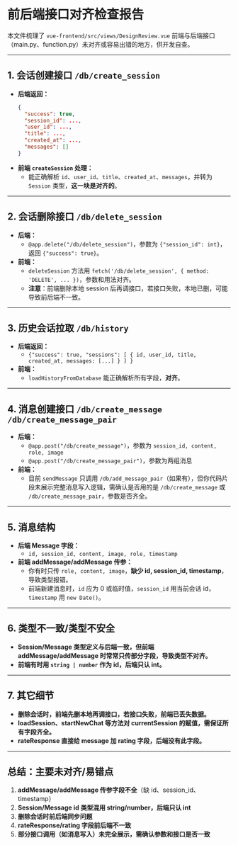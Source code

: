 # 前后端接口对齐检查报告

本文件梳理了 `vue-frontend/src/views/DesignReview.vue` 前端与后端接口（main.py、function.py）未对齐或容易出错的地方，供开发自查。

---

## 1. 会话创建接口 `/db/create_session`

- **后端返回：**
  ```json
  {
    "success": true,
    "session_id": ...,
    "user_id": ...,
    "title": ...,
    "created_at": ...,
    "messages": []
  }
  ```
- **前端 `createSession` 处理：**
  - 能正确解析 `id`、`user_id`、`title`、`created_at`、`messages`，并转为 `Session` 类型，**这一块是对齐的**。

---

## 2. 会话删除接口 `/db/delete_session`

- **后端：**
  - `@app.delete("/db/delete_session")`，参数为 `{"session_id": int}`，返回 `{"success": true}`。
- **前端：**
  - `deleteSession` 方法用 `fetch('/db/delete_session', { method: 'DELETE', ... })`，参数和用法对齐。
  - **注意**：前端删除本地 session 后再调接口，若接口失败，本地已删，可能导致前后端不一致。

---

## 3. 历史会话拉取 `/db/history`

- **后端返回：**
  - `{"success": true, "sessions": [ { id, user_id, title, created_at, messages: [...] } ] }`
- **前端：**
  - `loadHistoryFromDatabase` 能正确解析所有字段，**对齐**。

---

## 4. 消息创建接口 `/db/create_message` `/db/create_message_pair`

- **后端：**
  - `@app.post("/db/create_message")`，参数为 `session_id, content, role, image`
  - `@app.post("/db/create_message_pair")`，参数为两组消息
- **前端：**
  - 目前 `sendMessage` 只调用 `/db/add_message_pair`（如果有），但你代码片段未展示完整消息写入逻辑，需确认是否用的是 `/db/create_message` 或 `/db/create_message_pair`，参数是否齐全。

---

## 5. 消息结构

- **后端 Message 字段：**
  - `id, session_id, content, image, role, timestamp`
- **前端 addMessage/addMessage 传参：**
  - 你有时只传 `role, content, image`，**缺少 id, session_id, timestamp**，导致类型报错。
  - 前端新建消息时，`id` 应为 0 或临时值，`session_id` 用当前会话 id，`timestamp` 用 `new Date()`。

---

## 6. 类型不一致/类型不安全

- **Session/Message 类型定义与后端一致，但前端 addMessage/addMessage 时常常只传部分字段，导致类型不对齐。**
- **前端有时用 `string | number` 作为 id，后端只认 int。**

---

## 7. 其它细节

- **删除会话时，前端先删本地再调接口，若接口失败，前端已丢失数据。**
- **loadSession、startNewChat 等方法对 currentSession 的赋值，需保证所有字段齐全。**
- **rateResponse 直接给 message 加 rating 字段，后端没有此字段。**

---

## 总结：主要未对齐/易错点

1. **addMessage/addMessage 传参字段不全**（缺 id、session_id、timestamp）
2. **Session/Message id 类型混用 string/number，后端只认 int**
3. **删除会话时前后端同步问题**
4. **rateResponse/rating 字段前后端不一致**
5. **部分接口调用（如消息写入）未完全展示，需确认参数和接口是否一致** 